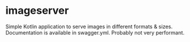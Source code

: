 # imageserver

Simple Kotlin application to serve images in different formats & sizes. Documentation is available in swagger.yml. Probably not very performant.